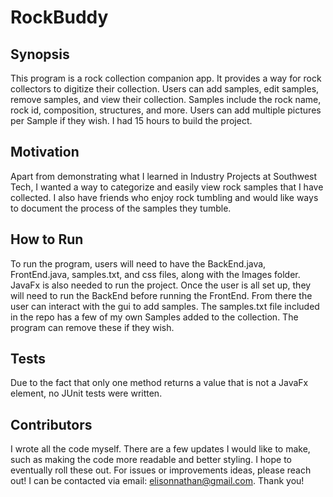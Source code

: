 # RockBuddy

## Synopsis
This program is a rock collection companion app. It provides a way for rock collectors to digitize their collection. Users can add samples, edit samples, remove samples, and view their collection. Samples include the rock name, rock id, composition, structures, and more. Users can add multiple pictures per Sample if they wish. I had 15 hours to build the project. 

## Motivation
Apart from demonstrating what I learned in Industry Projects at Southwest Tech, I wanted a way to categorize and easily view rock samples that I have collected. I also have friends who enjoy rock tumbling and would like ways to document the process of the samples they tumble.

## How to Run
To run the program, users will need to have the BackEnd.java, FrontEnd.java, samples.txt, and css files, along with the Images folder. JavaFx is also needed to run the project. Once the user is all set up, they will need to run the BackEnd before running the FrontEnd. From there the user can interact with the gui to add samples. The samples.txt file included in the repo has a few of my own Samples added to the collection. The program can remove these if they wish.

## Tests
Due to the fact that only one method returns a value that is not a JavaFx element, no JUnit tests were written. 

## Contributors
I wrote all the code myself. 
There are a few updates I would like to make, such as making the code more readable and better styling. I hope to eventually roll these out.
For issues or improvements ideas, please reach out! I can be contacted via email: elisonnathan@gmail.com. 
Thank you!

